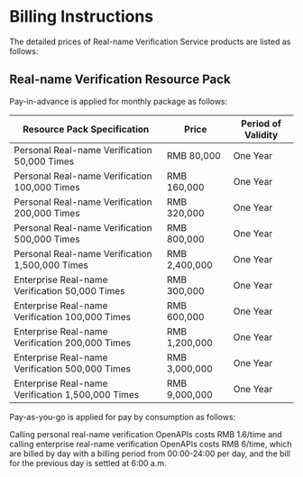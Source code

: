 # Billing Instructions
The detailed prices of Real-name Verification Service products are listed as follows:


## Real-name Verification Resource Pack
Pay-in-advance is applied for monthly package as follows:

| Resource Pack Specification            | Price      | Period of Validity |
| --------------------- | --------- | ------ |
| Personal Real-name Verification 50,000 Times   | RMB 80,000   | One Year   |
| Personal Real-name Verification 100,000 Times  | RMB 160,000  | One Year   |
| Personal Real-name Verification 200,000 Times  | RMB 320,000  | One Year   |
| Personal Real-name Verification 500,000 Times  | RMB 800,000  | One Year   |
| Personal Real-name Verification 1,500,000 Times | RMB 2,400,000 | One Year   |
| Enterprise Real-name Verification 50,000 Times   | RMB 300,000   | One Year   |
| Enterprise Real-name Verification 100,000 Times  | RMB 600,000  | One Year   |
| Enterprise Real-name Verification 200,000 Times  | RMB 1,200,000 | One Year   |
| Enterprise Real-name Verification 500,000 Times  | RMB 3,000,000 | One Year   |
| Enterprise Real-name Verification 1,500,000 Times | RMB 9,000,000 | One Year   |

Pay-as-you-go is applied for pay by consumption as follows:

Calling personal real-name verification OpenAPIs costs RMB 1.6/time and calling enterprise real-name verification OpenAPIs costs RMB 6/time, which are billed by day with a billing period from 00:00-24:00 per day, and the bill for the previous day is settled at 6:00 a.m.

